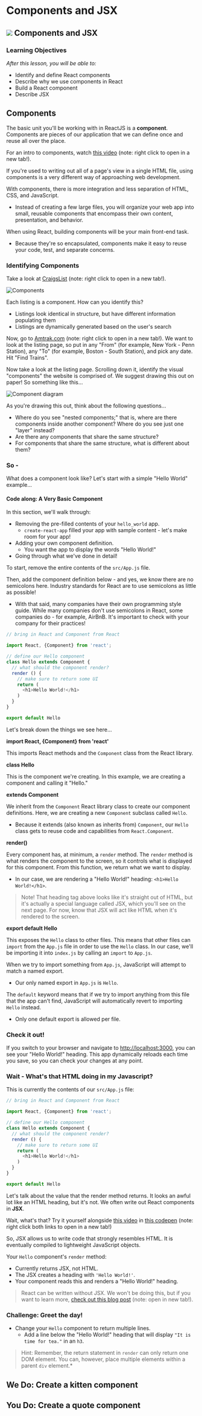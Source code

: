 # Components and JSX

## ![](https://ga-dash.s3.amazonaws.com/production/assets/logo-9f88ae6c9c3871690e33280fcf557f33.png) Components and JSX

### Learning Objectives

_After this lesson, you will be able to:_

* Identify and define React components
* Describe why we use components in React
* Build a React component
* Describe JSX

## Components

The basic unit you'll be working with in ReactJS is a **component**. Components are pieces of our application that we can define once and reuse all over the place.

For an intro to components, watch [this video](https://generalassembly.wistia.com/medias/h64z7lp1ir) \(note: right click to open in a new tab!\).

If you're used to writing out all of a page's view in a single HTML file, using components is a very different way of approaching web development.

With components, there is more integration and less separation of HTML, CSS, and JavaScript.

* Instead of creating a few large files, you will organize your web app into small, reusable components that encompass their own content, presentation, and behavior.

When using React, building components will be your main front-end task.

* Because they're so encapsulated, components make it easy to reuse your code, test, and separate concerns.

### Identifying Components

Take a look at [CraigsList](https://boston.craigslist.org/search/aap) \(note: right click to open in a new tab!\).

![Components](https://res.cloudinary.com/briezh/image/upload/v1556229627/craigslist_example_ruvqji.png)

Each listing is a component. How can you identify this?

* Listings look identical in structure, but have different information populating them
* Listings are dynamically generated based on the user's search

Now, go to [Amtrak.com](https://www.amtrak.com/home) \(note: right click to open in a new tab!\). We want to look at the listing page, so put in any "From" \(for example, New York - Penn Station\), any "To" \(for example, Boston - South Station\), and pick any date. Hit "Find Trains".

Now take a look at the listing page. Scrolling down it, identify the visual "components" the website is comprised of. We suggest drawing this out on paper! So something like this...

![Component diagram](https://res.cloudinary.com/briezh/image/upload/v1556229627/wireframe_deconstructed_fwf6dn.png)

As you're drawing this out, think about the following questions...

* Where do you see "nested components;" that is, where are there components inside another component? Where do you see just one "layer" instead?
* Are there any components that share the same structure?
* For components that share the same structure, what is different about them?

### So -

What does a component look like? Let's start with a simple "Hello World" example...

#### Code along: A Very Basic Component

In this section, we'll walk through:

* Removing the pre-filled contents of your `hello_world` app.
  * `create-react-app` filled your app with sample content - let's make room for your app!
* Adding your own component definition.
  * You want the app to display the words "Hello World!"
* Going through what we've done in detail!

To start, remove the entire contents of the `src/App.js` file.

Then, add the component definition below - and yes, we know there are no semicolons here. Industry standards for React are to use semicolons as little as possible!

* With that said, many companies have their own programming style guide. While many companies don't use semicolons in React, some companies do - for example, AirBnB. It's important to check with your company for their practices!

```javascript
// bring in React and Component from React

import React, {Component} from 'react';

// define our Hello component
class Hello extends Component {
  // what should the component render?
  render () {
    // make sure to return some UI
    return (
      <h1>Hello World!</h1>
    )
  }
}

export default Hello
```

Let's break down the things we see here...

**import React, {Component} from 'react'**

This imports React methods and the `Component` class from the React library.

**class Hello**

This is the component we're creating. In this example, we are creating a component and calling it "Hello."

**extends Component**

We inherit from the `Component` React library class to create our component definitions. Here, we are creating a new `Component` subclass called `Hello`.

* Because it extends \(also known as inherits from\) `Component`, our `Hello` class gets to reuse code and capabilities from `React.Component`.

**render\(\)**

Every component has, at minimum, a `render` method. The `render` method is what renders the component to the screen, so it controls what is displayed for this component. From this function, we return what we want to display.

* In our case, we are rendering a "Hello World!" heading: `<h1>Hello World!</h1>`.

> Note! That heading tag above looks like it's straight out of HTML, but it's actually a special language called JSX, which you'll see on the next page. For now, know that JSX will act like HTML when it's rendered to the screen.

**export default Hello**

This exposes the `Hello` class to other files. This means that other files can `import` from the `App.js` file in order to use the `Hello` class. In our case, we'll be importing it into `index.js` by calling an `import` to `App.js`.

When we try to import something from `App.js`, JavaScript will attempt to match a named export.

* Our only named export in `App.js` is `Hello`.

The `default` keyword means that if we try to import anything from this file that the app can't find, JavaScript will automatically revert to importing `Hello` instead.

* Only one default export is allowed per file.

### Check it out!

If you switch to your browser and navigate to [http://localhost:3000](http://localhost:3000), you can see your "Hello World!" heading. This app dynamically reloads each time you save, so you can check your changes at any point.

### Wait - What's that HTML doing in my Javascript?

This is currently the contents of our `src/App.js` file:

```javascript
// bring in React and Component from React

import React, {Component} from 'react';

// define our Hello component
class Hello extends Component {
  // what should the component render?
  render () {
    // make sure to return some UI
    return (
      <h1>Hello World!</h1>
    )
  }
}

export default Hello
```

Let's talk about the value that the render method returns. It looks an awful lot like an HTML heading, but it's not. We often write out React components in **JSX**.

Wait, what's that? Try it yourself alongside [this video](https://generalassembly.wistia.com/medias/dcps4dqziy) in [this codepen](https://codepen.io/susir/pen/wJPoBw) \(note: right click both links to open in a new tab!\)

So, JSX allows us to write code that strongly resembles HTML. It is eventually compiled to lightweight JavaScript objects.

Your `Hello` component's `render` method:

* Currently returns JSX, not HTML.
* The JSX creates a heading with `'Hello World!'`.
* Your component reads this and renders a "Hello World!" heading.

> React can be written without JSX. We won't be doing this, but if you want to learn more, [check out this blog post](http://jamesknelson.com/learn-raw-react-no-jsx-flux-es6-webpack/) \(note: open in new tab!\).

### Challenge: Greet the day!

* Change your `Hello` component to return multiple lines.
  * Add a line below the "Hello World!" heading that will display `"It is time for tea."` in an `h3`.

> Hint: Remember, the return statement in `render` can only return one DOM element. You can, however, place multiple elements within a parent `div` element.\*

## We Do: Create a kitten component
## You Do: Create a quote component
